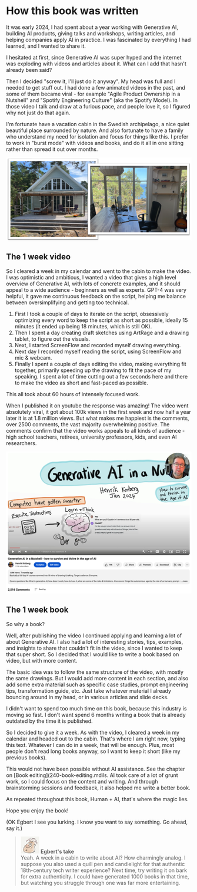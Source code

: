 # How this book was written

It was early 2024, I had spent about a year working with Generative AI, building AI products, giving talks and workshops, writing articles, and helping companies apply AI in practice. I was fascinated by everything I had learned, and I wanted to share it.

I hesitated at first, since Generative AI was super hyped and the internet was exploding with videos and articles about it. What can I add that hasn't already been said?

Then I decided "screw it, I'll just do it anyway". My head was full and I needed to get stuff out. I had done a few animated videos in the past, and some of them became viral - for example "Agile Product Ownership in a Nutshell" and "Spotify Engineering Culture" (aka the Spotify Model). In those video I talk and draw at a furious pace, and people love it, so I figured why not just do that again.

I'm fortunate have a vacation cabin in the Swedish archipelago, a nice quiet beautiful place surrounded by nature. And also fortunate to have a family who understand my need for isolation and focus for things like this. I prefer to work in "burst mode" with videos and books, and do it all in one sitting rather than spread it out over months.

![](../.gitbook/assets/500-cabin.png)

## The 1 week video

So I cleared a week in my calendar and went to the cabin to make the video. I was optimistic and ambitious, I wanted a video that gives a high level overview of Generative AI, with lots of concrete examples, and it should appeal to a wide audience - beginners as well as experts. GPT-4 was very helpful, it gave me continuous feedback on the script, helping me balance between oversimplifying and getting too technical.

1. First I took a couple of days to iterate on the script, obsessively optimizing every word to keep the script as short as possible, ideally 15 minutes (it ended up being 18 minutes, which is still OK).
2. Then I spent a day creating draft sketches using ArtRage and a drawing tablet, to figure out the visuals.
3. Next, I started ScreenFlow and recorded myself drawing everything.
4. Next day I recorded myself reading the script, using ScreenFlow and mic & webcam.
5. Finally I spent a couple of days editing the video, making everything fit together, primarily speeding up the drawing to fit the pace of my speaking. I spent a lot of time cutting out a few seconds here and there to make the video as short and fast-paced as possible.

This all took about 60 hours of intensely focused work.

When I published it on youtube the response was amazing! The video went absolutely viral, it got about 100k views in the first week and now half a year later it is at 1.8 million views. But what makes me happiest is the comments, over 2500 comments, the vast majority overwhelming positive. The comments confirm that the video works appeals to all kinds of audience - high school teachers, retirees, university professors, kids, and even AI researchers.

![](../.gitbook/assets/500-video.png)

## The 1 week book

So why a book?

Well, after publishing the video I continued applying and learning a lot of about Generative AI. I also had a lot of interesting stories, tips, examples, and insights to share that couldn't fit in the video, since I wanted to keep that super short. So I decided that I would like to write a book based on video, but with more content.

The basic idea was to follow the same structure of the video, with mostly the same drawings. But I would add more content in each section, and also add some extra material such as specific case studies, prompt engineering tips, transformation guide, etc. Just take whatever material I already bouncing around in my head, or in various articles and slide decks.

I didn't want to spend too much time on this book, because this industry is moving so fast. I don't want spend 6 months writing a book that is already outdated by the time it is published.

So I decided to give it a week. As with the video, I cleared a week in my calendar and headed out to the cabin. That's where I am right now, typing this text. Whatever I can do in a week, that will be enough. Plus, most people don't read long books anyway, so I want to keep it short (like my previous books).

This would not have been possible without AI assistance. See the chapter on [Book editing](240-book-editing.mdils. AI took care of a lot of grunt work, so I could focus on the content and writing. And through brainstorming sessions and feedback, it also helped me write a better book.

As repeated throughout this book, Human + AI, that's where the magic lies.

Hope you enjoy the book!

(OK Egbert I see you lurking. I know you want to say something. Go ahead, say it.)

> ![alt text](../.gitbook/assets/egbert-small.png) **Egbert's take**  
> Yeah. A week in a cabin to write about AI? How charmingly analog. I suppose you also used a quill pen and candlelight for that authentic 18th-century tech writer experience? Next time, try writing it on bark for extra authenticity.
> I could have generated 1000 books in that time, but watching you struggle through one was far more entertaining.
